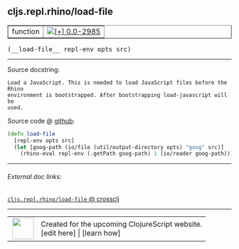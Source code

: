 ## cljs.repl.rhino/load-file



 <table border="1">
<tr>
<td>function</td>
<td><a href="https://github.com/cljsinfo/cljs-api-docs/tree/0.0-2985"><img valign="middle" alt="[+] 0.0-2985" title="Added in 0.0-2985" src="https://img.shields.io/badge/+-0.0--2985-lightgrey.svg"></a> </td>
</tr>
</table>


 <samp>
(__load-file__ repl-env opts src)<br>
</samp>

---





Source docstring:

```
Load a JavaScript. This is needed to load JavaScript files before the Rhino
environment is bootstrapped. After bootstrapping load-javascript will be
used.
```


Source code @ [github](https://github.com/clojure/clojurescript/blob/r3149/src/clj/cljs/repl/rhino.clj#L88-L94):

```clj
(defn load-file
  [repl-env opts src]
  (let [goog-path (io/file (util/output-directory opts) "goog" src)]
    (rhino-eval repl-env (.getPath goog-path) 1 (io/reader goog-path))))
```

<!--
Repo - tag - source tree - lines:

 <pre>
clojurescript @ r3149
└── src
    └── clj
        └── cljs
            └── repl
                └── <ins>[rhino.clj:88-94](https://github.com/clojure/clojurescript/blob/r3149/src/clj/cljs/repl/rhino.clj#L88-L94)</ins>
</pre>

-->

---



###### External doc links:

[`cljs.repl.rhino/load-file` @ crossclj](http://crossclj.info/fun/cljs.repl.rhino/load-file.html)<br>

---

 <table>
<tr><td>
<img valign="middle" align="right" width="48px" src="http://i.imgur.com/Hi20huC.png">
</td><td>
Created for the upcoming ClojureScript website.<br>
[edit here] | [learn how]
</td></tr></table>

[edit here]:https://github.com/cljsinfo/cljs-api-docs/blob/master/cljsdoc/cljs.repl.rhino_load-file.cljsdoc
[learn how]:https://github.com/cljsinfo/cljs-api-docs/wiki/cljsdoc-files

<!--

This information was too distracting to show to readers, but I'll leave it
commented here since it is helpful to:

- pretty-print the data used to generate this document
- and show how to retrieve that data



The API data for this symbol:

```clj
{:ns "cljs.repl.rhino",
 :name "load-file",
 :signature ["[repl-env opts src]"],
 :history [["+" "0.0-2985"]],
 :type "function",
 :full-name-encode "cljs.repl.rhino_load-file",
 :source {:code "(defn load-file\n  [repl-env opts src]\n  (let [goog-path (io/file (util/output-directory opts) \"goog\" src)]\n    (rhino-eval repl-env (.getPath goog-path) 1 (io/reader goog-path))))",
          :title "Source code",
          :repo "clojurescript",
          :tag "r3149",
          :filename "src/clj/cljs/repl/rhino.clj",
          :lines [88 94]},
 :full-name "cljs.repl.rhino/load-file",
 :docstring "Load a JavaScript. This is needed to load JavaScript files before the Rhino\nenvironment is bootstrapped. After bootstrapping load-javascript will be\nused."}

```

Retrieve the API data for this symbol:

```clj
;; from Clojure REPL
(require '[clojure.edn :as edn])
(-> (slurp "https://raw.githubusercontent.com/cljsinfo/cljs-api-docs/catalog/cljs-api.edn")
    (edn/read-string)
    (get-in [:symbols "cljs.repl.rhino/load-file"]))
```

-->

